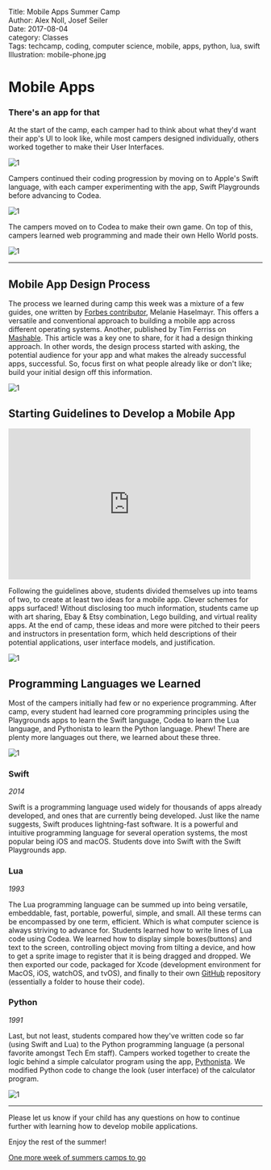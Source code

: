 Title: Mobile Apps Summer Camp     
Author: Alex Noll, Josef Seiler     
Date: 2017-08-04  
category: Classes   
Tags: techcamp, coding, computer science, mobile, apps, python, lua, swift  
Illustration: mobile-phone.jpg    

# Mobile Apps  

### There's an app for that  

At the start of the camp, each camper had to think about what they'd want their app's UI to look like, while most campers designed individually, others worked together to make their User Interfaces.  

![1](images/mobile_apps/b.jpg)   

Campers continued their coding progression by moving on to Apple's Swift language, with each camper experimenting with the app, Swift Playgrounds before advancing to Codea.  

![1](images/mobile_apps/l.jpg)

The campers moved on to Codea to make their own game. On top of this, campers learned web programming and made their own Hello World posts.  

![1](images/mobile_apps/codea.jpg)

***  

## Mobile App Design Process  

The process we learned during camp this week was a mixture of a few guides, one written by [Forbes contributor](https://www.forbes.com/sites/allbusiness/2013/10/30/how-to-build-your-first-mobile-app-in-12-steps-part-1/#1915d6383377), Melanie Haselmayr. This offers a versatile and conventional approach to building a mobile app across different operating systems. Another, published by Tim Ferriss on [Mashable](http://mashable.com/2013/07/13/top-selling-app/#dGuCHzh.xZqV). This article was a key one to share, for it had a design thinking approach. In other words, the design process started with asking, the potential audience for your app and what makes the already successful apps, successful. So, focus first on what people already like or don't like; build your initial design off this information.  

![1](images/mobile_apps/g.jpg)  

## Starting Guidelines to Develop a Mobile App  

<iframe src="https://docs.google.com/presentation/d/1I9n3wTS86vCd4Gzfb5I_rBkXhCjuKPwpF8pHvC2IF4k/embed?start=false&loop=false&delayms=3000" frameborder="0" width="480" height="299" allowfullscreen="true" mozallowfullscreen="true" webkitallowfullscreen="true"></iframe>  

Following the guidelines above, students divided themselves up into teams of two, to create at least two ideas for a mobile app. Clever schemes for apps surfaced! Without disclosing too much information, students came up with art sharing, Ebay & Etsy combination, Lego building, and virtual reality apps. At the end of camp, these ideas and more were pitched to their peers and instructors in presentation form, which held descriptions of their potential applications, user interface models, and justification.  

![1](images/mobile_apps/a.jpg)

## Programming Languages we Learned  

Most of the campers initially had few or no experience programming. After camp, every student had learned core programming principles using the Playgrounds apps to learn the Swift language, Codea to learn the Lua language, and Pythonista to learn the Python language. Phew! There are plenty more languages out there, we learned about these three.  

![1](images/mobile_apps/j.jpg)

### Swift  

*2014*    

Swift is a programming language used widely for thousands of apps already developed, and ones that are currently being developed. Just like the name suggests, Swift produces lightning-fast software. It is a powerful and intuitive programming language for several operation systems, the most popular being iOS and macOS. Students dove into Swift with the Swift Playgrounds app.  

### Lua  

*1993*  

The Lua programming language can be summed up into being versatile, embeddable, fast, portable, powerful, simple, and small. All these terms can be encompassed by one term, efficient. Which is what computer science is always striving to advance for. Students learned how to write lines of Lua code using Codea. We learned how to display simple boxes(buttons) and text to the screen, controlling object moving from tilting a device, and how to get a sprite image to register that it is being dragged and dropped. We then exported our code, packaged for Xcode (development environment for MacOS, iOS, watchOS, and tvOS), and finally to their own [GitHub](https://github.com/) repository (essentially a folder to house their code).  

### Python  

*1991*  

Last, but not least, students compared how they've written code so far (using Swift and Lua) to the Python programming language (a personal favorite amongst Tech Em staff). Campers worked together to create the logic behind a simple calculator program using the app, [Pythonista](http://omz-software.com/pythonista/). We modified Python code to change the look (user interface) of the calculator program.  

![1](images/mobile_apps/e.jpg)

***  

Please let us know if your child has any questions on how to continue further with learning how to develop mobile applications.  

Enjoy the rest of the summer!  

[One more week of summers camps to go](http://register.techemstudios.com/)  
